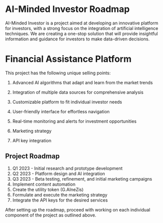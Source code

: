 
# AI-Minded Investor Roadmap

AI-Minded Investor is a project aimed at developing an innovative platform for investors, with a strong focus on the integration of artificial intelligence techniques. We are creating a one-stop solution that will provide insightful information and guidance for investors to make data-driven decisions.
# Financial Assistance Platform

This project has the following unique selling points:
1. Advanced AI algorithms that adapt and learn from the market trends
2. Integration of multiple data sources for comprehensive analysis
3. Customizable platform to fit individual investor needs
4. User-friendly interface for effortless navigation

5. Real-time monitoring and alerts for investment opportunities
6. Marketing strategy
7. API key integration

## Project Roadmap

1. Q1 2023 - Initial research and prototype development
2. Q2 2023 - Platform design and AI integration
3. Q3 2023 - Beta testing, refinement, and initial marketing campaigns
4. Implement content automation
5. Create the utility token (G.AIneZis)
6. Formulate and execute the marketing strategy
7. Integrate the API keys for the desired services

After setting up the roadmap, proceed with working on each individual component of the project as outlined above.

